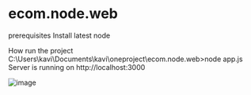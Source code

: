 # ecom.node.web

prerequisites
    Install latest node 

How run the project 
C:\Users\kavi\Documents\kavi\oneproject\ecom.node.web>node app.js
Server is running on http://localhost:3000

![image](https://github.com/user-attachments/assets/2efc4360-a218-43a9-9966-c427e9563de0)
